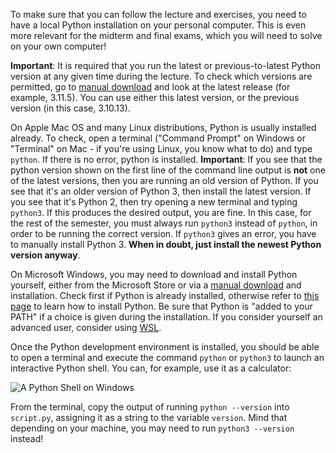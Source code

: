 To make sure that you can follow the lecture and exercises, you need to have a local Python installation on your personal computer. This is even more relevant for the midterm and final exams, which you will need to solve on your own computer!

**Important**: It is required that you run the latest or previous-to-latest Python version at any given time during the lecture. To check which versions are permitted, go to [manual download](https://www.python.org/downloads/) and look at the latest release (for example, 3.11.5). You can use either this latest version, or the previous version (in this case, 3.10.13).

On Apple Mac OS and many Linux distributions, Python is usually installed already. To check, open a terminal ("Command Prompt" on Windows or "Terminal" on Mac - if you're using Linux, you know what to do) and type `python`. If there is no error, python is installed. **Important**: If you see that the python version shown on the first line of the command line output is **not** one of the latest versions, then you are running an old version of Python. If you see that it's an older version of Python 3, then install the latest version. If you see that it's Python 2, then try opening a new terminal and typing `python3`. If this produces the desired output, you are fine. In this case, for the rest of the semester, you must always run `python3` instead of `python`, in order to be running the correct version. If `python3` gives an error, you have to manually install Python 3. **When in doubt, just install the newest Python version anyway**.

On Microsoft Windows, you may need to download and install Python yourself, either from the Microsoft Store or via a [manual download](https://www.python.org/downloads/) and installation. Check first if Python is already installed, otherwise refer to [this page](https://wiki.python.org/moin/BeginnersGuide/Download) to learn how to install Python. Be sure that Python is "added to your PATH" if a choice is given during the installation. If you consider yourself an advanced user, consider using [WSL](https://learn.microsoft.com/en-us/windows/wsl/about).

Once the Python development environment is installed, you should be able to open a terminal and execute the command `python` or `python3` to launch an interactive Python shell. You can, for example, use it as a calculator:

![A Python Shell on Windows](resource/python.png "A Python Shell on Windows")

From the terminal, copy the output of running `python --version` into `script.py`, assigning it as a string to the variable `version`. Mind that depending on your machine, you may need to run `python3 --version` instead!


